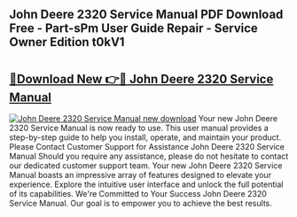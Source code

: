 ## John Deere 2320 Service Manual PDF Download Free - Part-sPm User Guide Repair - Service Owner Edition t0kV1

# <h2><a href="http://bc33133.oget.top/?id=John+Deere+2320+Service+Manual">🔗Download New 👉🔴 John Deere 2320 Service Manual</a></h2>

[![John Deere 2320 Service Manual new download](https://i.imgur.com/5g1atiW.png)](http://bc33133.oget.top/?id=John+Deere+2320+Service+Manual)
Your new John Deere 2320 Service Manual is now ready to use. This user manual provides a step-by-step guide to help you install, operate, and maintain your product. Please Contact Customer Support for Assistance John Deere 2320 Service Manual Should you require any assistance, please do not hesitate to contact our dedicated customer support team. Your new John Deere 2320 Service Manual boasts an impressive array of features designed to elevate your experience. Explore the intuitive user interface and unlock the full potential of its capabilities. We're Committed to Your Success John Deere 2320 Service Manual. Our goal is to empower you to achieve the best results.
